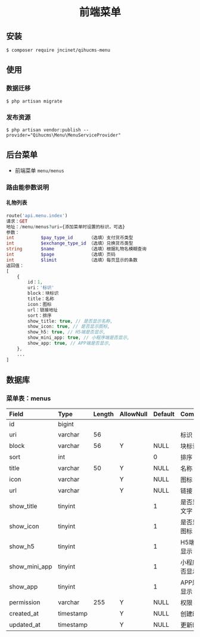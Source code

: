 <h1 align="center">前端菜单</h1>

## 安装

```shell
$ composer require jncinet/qihucms-menu
```

## 使用

### 数据迁移
```shell
$ php artisan migrate
```

### 发布资源
```shell
$ php artisan vendor:publish --provider="Qihucms\Menu\MenuServiceProvider"
```

## 后台菜单
+ 前端菜单 `menu/menus`

### 路由能参数说明

#### 礼物列表

```php
route('api.menu.index')
请求：GET
地址：/menu/menus?uri={添加菜单时设置的标识，可选}
参数：
int          $pay_type_id      （选填）支付货币类型
int          $exchange_type_id （选填）兑换货币类型
string       $name             （选填）根据礼物名模糊查询
int          $page             （选填）页码
int          $limit            （选填）每页显示的条数
返回值：
[
    {
        id：1,
        uri：'标识'
        block：块标识
        title：名称
        icon：图标
        url：链接地址
        sort：排序
        show_title: true, // 是否显示名称,
        show_icon: true, // 是否显示图标,
        show_h5: true, // H5端是否显示,
        show_mini_app: true, // 小程序端是否显示,
        show_app: true, // APP端是否显示,
    },
    ...
]
```

## 数据库
### 菜单表：menus
| Field             | Type      | Length    | AllowNull | Default   | Comment   |
| :----             | :----     | :----     | :----     | :----     | :----     |
| id                | bigint    |           |           |           |           |
| uri               | varchar   | 56        |           |           | 标识       |
| block             | varchar   | 56        | Y         | NULL      | 块标识     |
| sort              | int       |           |           | 0         | 排序       |
| title             | varchar   | 50        | Y         | NULL      | 名称       |
| icon              | varchar   |           | Y         | NULL      | 图标       |
| url               | varchar   |           | Y         | NULL      | 链接       |
| show_title        | tinyint   |           |           | 1         | 是否显示文字 |
| show_icon         | tinyint   |           |           | 1         | 是否显示图标 |
| show_h5           | tinyint   |           |           | 1         | H5端是否显示 |
| show_mini_app     | tinyint   |           |           | 1         | 小程序是否显示 |
| show_app          | tinyint   |           |           | 1         | APP是否显示  |
| permission        | varchar   | 255       | Y         | NULL      | 权限      |
| created_at        | timestamp |           | Y         | NULL      | 创建时间   |
| updated_at        | timestamp |           | Y         | NULL      | 更新时间   |
